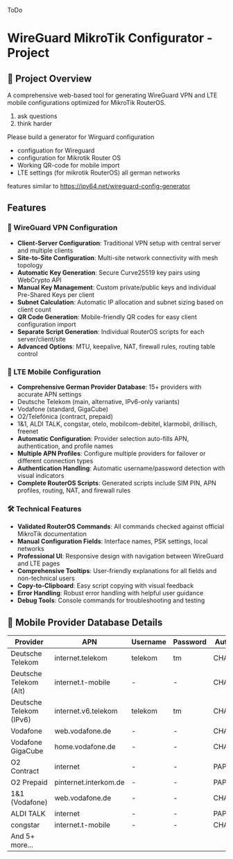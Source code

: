 ToDo

# WireGuard MikroTik Configurator - Project

## 🎯 Project Overview
A comprehensive web-based tool for generating WireGuard VPN and LTE mobile configurations optimized for MikroTik RouterOS.

1. ask questions
2. think harder

Please build a generator for Wirguard configuration
- configuation for Wireguard
- configuration for Mikrotik Router OS
- Working QR-code for mobile import
- LTE settings (for mikrotik RouterOS) all german    networks

features similar to https://ipv64.net/wireguard-config-generator

## Features

### 🔐 WireGuard VPN Configuration
- **Client-Server Configuration**: Traditional VPN setup with central server and multiple clients
- **Site-to-Site Configuration**: Multi-site network connectivity with mesh topology
- **Automatic Key Generation**: Secure Curve25519 key pairs using WebCrypto API
- **Manual Key Management**: Custom private/public keys and individual Pre-Shared Keys per client
- **Subnet Calculation**: Automatic IP allocation and subnet sizing based on client count
- **QR Code Generation**: Mobile-friendly QR codes for easy client configuration import
- **Separate Script Generation**: Individual RouterOS scripts for each server/client/site
- **Advanced Options**: MTU, keepalive, NAT, firewall rules, routing table control

### 📡 LTE Mobile Configuration
-  **Comprehensive German Provider Database**: 15+ providers with accurate APN settings
  - Deutsche Telekom (main, alternative, IPv6-only variants)
  - Vodafone (standard, GigaCube)
  - O2/Telefónica (contract, prepaid)
  - 1&1, ALDI TALK, congstar, otelo, mobilcom-debitel, klarmobil, drillisch, freenet
-  **Automatic Configuration**: Provider selection auto-fills APN, authentication, and profile names
-  **Multiple APN Profiles**: Configure multiple providers for failover or different connection types
-  **Authentication Handling**: Automatic username/password detection with visual indicators
-  **Complete RouterOS Scripts**: Generated scripts include SIM PIN, APN profiles, routing, NAT, and firewall rules

### 🛠️ Technical Features
-  **Validated RouterOS Commands**: All commands checked against official MikroTik documentation
-  **Manual Configuration Fields**: Interface names, PSK settings, local networks
-  **Professional UI**: Responsive design with navigation between WireGuard and LTE pages
-  **Comprehensive Tooltips**: User-friendly explanations for all fields and non-technical users
-  **Copy-to-Clipboard**: Easy script copying with visual feedback
-  **Error Handling**: Robust error handling with helpful user guidance
-  **Debug Tools**: Console commands for troubleshooting and testing

## 📱 Mobile Provider Database Details
| Provider | APN | Username | Password | Auth | Network |
|----------|-----|----------|----------|------|---------|
| Deutsche Telekom | internet.telekom | telekom | tm | CHAP | Telekom |
| Deutsche Telekom (Alt) | internet.t-mobile | - | - | CHAP | Telekom |
| Deutsche Telekom (IPv6) | internet.v6.telekom | telekom | tm | CHAP | Telekom |
| Vodafone | web.vodafone.de | - | - | CHAP | Vodafone |
| Vodafone GigaCube | home.vodafone.de | - | - | CHAP | Vodafone |
| O2 Contract | internet | - | - | PAP | O2 |
| O2 Prepaid | pinternet.interkom.de | - | - | PAP | O2 |
| 1&1 (Vodafone) | web.vodafone.de | - | - | CHAP | Vodafone |
| ALDI TALK | internet | - | - | PAP | O2 |
| congstar | internet.t-mobile | - | - | CHAP | Telekom |
| And 5+ more... | | | | | |
